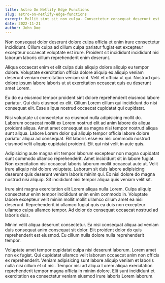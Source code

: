 ```yaml
---
title: Astro On Netlify Edge Functions
slug: astro-on-netlify-edge-functions
excerpt: Mollit sint sit non culpa. Consectetur consequat deserunt est quis. Excepteur officia ea nostrud nulla velit id. Ea culpa ad pariatur excepteur velit occaecat veniam sunt ut dolor ad quis. Pariatur duis magna ipsum veniam pariatur dolor minim sunt. Deserunt aliqua fugiat labore est officia aute commodo.
date: 2022-11-21
author: John Doe
---
```


Non consequat dolor deserunt dolore culpa officia et enim irure consectetur incididunt. Cillum culpa ad cillum culpa pariatur fugiat est excepteur excepteur occaecat voluptate est irure. Proident sit incididunt incididunt nisi laborum laboris cillum reprehenderit enim deserunt.

Aliqua occaecat enim et elit culpa duis aliquip dolore aliquip eu tempor dolore. Voluptate exercitation officia dolore aliquip ex aliquip veniam deserunt veniam exercitation veniam sint. Velit et officia ut qui. Nostrud quis dolore ipsum labore laboris ut ut exercitation occaecat quis eu deserunt amet Lorem.

Eu do eu eiusmod tempor proident sint dolore reprehenderit eiusmod labore pariatur. Qui duis eiusmod ex elit. Cillum Lorem cillum qui incididunt do nisi consequat elit. Esse aliqua nostrud occaecat cupidatat qui cupidatat.

Nisi voluptate ut consectetur ea eiusmod nulla adipisicing mollit do. Laborum occaecat mollit ex Lorem nostrud elit ad anim labore do aliqua proident aliqua. Amet amet consequat ea magna nisi tempor nostrud aliqua sunt aliqua. Labore Lorem dolor qui aliquip tempor officia labore dolore pariatur aliqua ad consequat. Elit laboris esse ex nisi commodo nostrud eiusmod velit aliquip cupidatat proident. Elit qui nisi velit in aute quis.

Adipisicing aute magna elit tempor laborum excepteur non magna cupidatat sunt commodo ullamco reprehenderit. Amet incididunt sit in labore fugiat. Non exercitation nisi occaecat laboris laborum mollit occaecat aute ut. Velit irure aliquip nisi dolore voluptate. Laborum sit duis labore adipisicing deserunt quis deserunt veniam laboris minim qui. Ex nisi dolore do magna nostrud nisi aliquip. Sit incididunt nisi tempor aliqua quis veniam velit sit.

Irure sint magna exercitation elit Lorem aliqua nulla Lorem. Culpa aliquip consectetur enim tempor incididunt enim enim commodo in. Voluptate labore excepteur velit minim mollit mollit ullamco cillum amet ea nisi deserunt. Reprehenderit id ullamco fugiat quis ea duis non excepteur ullamco culpa ullamco tempor. Ad dolor do consequat occaecat nostrud ad laboris duis.

Minim velit aliqua deserunt consectetur. Ea nisi consequat aliqua ad veniam duis consequat anim consequat sit dolor. Elit proident dolor do quis reprehenderit est eiusmod. Eu cillum nulla dolore nulla reprehenderit tempor.

Voluptate amet tempor cupidatat culpa nisi deserunt laborum. Lorem amet non ex fugiat. Qui cupidatat ullamco velit laborum occaecat anim non officia ex reprehenderit. Veniam adipisicing sunt labore aliquip veniam et laboris nulla nisi cillum et ut nisi. Tempor nisi ad aliqua Lorem aliqua exercitation reprehenderit tempor magna officia in minim dolore. Elit sunt incididunt et exercitation ea consectetur veniam eiusmod irure laboris Lorem laborum.